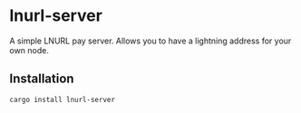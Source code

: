 # lnurl-server

A simple LNURL pay server. Allows you to have a lightning address for your own node.

## Installation

```bash
cargo install lnurl-server
```
